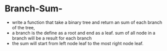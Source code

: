 # Branch-Sum-
- write a function that take a binary tree and return an sum of each branch of the tree,
- a branch is the define as a root and end as a leaf. sum of all node in a branch will be a result for each branch
- the sum will start from left node leaf to the most right node leaf.

